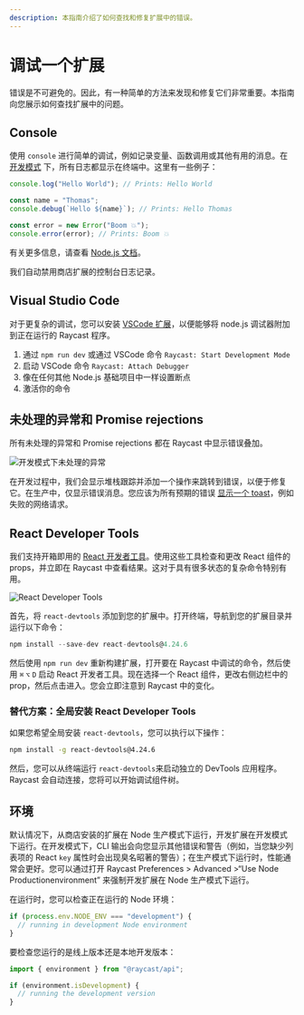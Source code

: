 ```yaml
---
description: 本指南介绍了如何查找和修复扩展中的错误。
---
```


# 调试一个扩展

错误是不可避免的。因此，有一种简单的方法来发现和修复它们非常重要。本指南向您展示如何查找扩展中的问题。

## Console

使用 `console` 进行简单的调试，例如记录变量、函数调用或其他有用的消息。在 [开发模式](../zi-liao/tools/cli.md#development) 下，所有日志都显示在终端中。这里有一些例子：

```typescript
console.log("Hello World"); // Prints: Hello World

const name = "Thomas";
console.debug(`Hello ${name}`); // Prints: Hello Thomas

const error = new Error("Boom 💥");
console.error(error); // Prints: Boom 💥
```

有关更多信息，请查看 [Node.js 文档](https://nodejs.org/dist/latest-v16.x/docs/api/console.html)。

我们自动禁用商店扩展的控制台日志记录。

## Visual Studio Code

对于更复杂的调试，您可以安装 [VSCode 扩展](https://marketplace.visualstudio.com/items?itemName=tonka3000.raycast)，以便能够将 node.js 调试器附加到正在运行的 Raycast 程序。

1. 通过 `npm run dev` 或通过 VSCode 命令 `Raycast: Start Development Mode`
2. 启动 VSCode 命令 `Raycast: Attach Debugger`
3. 像在任何其他 Node.js 基础项目中一样设置断点
4. 激活你的命令

## 未处理的异常和 Promise rejections

所有未处理的异常和 Promise rejections 都在 Raycast 中显示错误叠加。

![开发模式下未处理的异常](../.gitbook/assets/basics-unhandled-exception.png)

在开发过程中，我们会显示堆栈跟踪并添加一个操作来跳转到错误，以便于修复它。在生产中，仅显示错误消息。您应该为所有预期的错误 [显示一个 toast](../api-can-kao/feedback/toast.md)，例如失败的网络请求。

## React Developer Tools

我们支持开箱即用的 [React 开发者工具](https://github.com/facebook/react/tree/main/packages/react-devtools)。使用这些工具检查和更改 React 组件的 props，并立即在 Raycast 中查看结果。这对于具有很多状态的复杂命令特别有用。

![React Developer Tools](../.gitbook/assets/basics-react-developer-tools.png)

首先，将 `react-devtools` 添加到您的扩展中。打开终端，导航到您的扩展目录并运行以下命令：

```typescript
npm install --save-dev react-devtools@4.24.6
```

然后使用 `npm run dev` 重新构建扩展，打开要在 Raycast 中调试的命令，然后使用 `⌘` `⌥` `D` 启动 React 开发者工具。现在选择一个 React 组件，更改右侧边栏中的 prop，然后点击进入。您会立即注意到 Raycast 中的变化。

### 替代方案：全局安装 React Developer Tools

如果您希望全局安装 `react-devtools`，您可以执行以下操作：

```bash
npm install -g react-devtools@4.24.6
```

然后，您可以从终端运行 `react-devtools`来启动独立的 DevTools 应用程序。 Raycast 会自动连接，您将可以开始调试组件树。

## 环境

默认情况下，从商店安装的扩展在 Node 生产模式下运行，开发扩展在开发模式下运行。在开发模式下，CLI 输出会向您显示其他错误和警告（例如，当您缺少列表项的 React  `key` 属性时会出现臭名昭著的警告）；在生产模式下运行时，性能通常会更好。您可以通过打开 Raycast Preferences > Advanced >“Use Node Productionenvironment” 来强制开发扩展在 Node 生产模式下运行。

在运行时，您可以检查正在运行的 Node 环境：

```typescript
if (process.env.NODE_ENV === "development") {
  // running in development Node environment
}
```

要检查您运行的是线上版本还是本地开发版本：

```typescript
import { environment } from "@raycast/api";

if (environment.isDevelopment) {
  // running the development version
}
```
